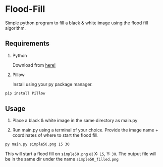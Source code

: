 # Flood-Fill

Simple python program to fill a black & white image using the flood fill algorithm.

## Requirements

1. Python

    Download from [here!](https://www.python.org/)

2. Pillow

    Install using your py package manager.

```sh
pip install Pillow
```

## Usage

1. Place a black & white image in the same directory as main.py

2. Run main.py using a terminal of your choice. Provide the image name + coordinates of where to start the flood fill.

```sh
py main.py simple50.png 15 30
```

This will start a flood fill on `simple50.png` at X: `15`, Y: `30`. The output file will be in the same dir under the name `simple50_filled.png`